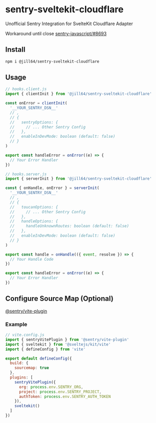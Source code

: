 # sentry-sveltekit-cloudflare

Unofficial Sentry Integration for SvelteKit Cloudflare Adapter

Workaround until close [sentry-javascript/#8693](https://github.com/getsentry/sentry-javascript/issues/8693)

## Install

```sh
npm i @jill64/sentry-sveltekit-cloudflare
```

## Usage

```js
// hooks.client.js
import { clientInit } from '@jill64/sentry-sveltekit-cloudflare'

const onError = clientInit(
  '__YOUR_SENTRY_DSN__'
  // ,
  // {
  //   sentryOptions: {
  //     // ... Other Sentry Config
  //   },
  //   enableInDevMode: boolean (default: false)
  // }
)

export const handleError = onError((e) => {
  // Your Error Handler
})
```

```js
// hooks.server.js
import { serverInit } from '@jill64/sentry-sveltekit-cloudflare'

const { onHandle, onError } = serverInit(
  '__YOUR_SENTRY_DSN__'
  // ,
  // {
  //   toucanOptions: {
  //     // ... Other Sentry Config
  //   },
  //   handleOptions: {
  //     handleUnknownRoutes: boolean (default: false)
  //   },
  //   enableInDevMode: boolean (default: false)
  // }
)

export const handle = onHandle(({ event, resolve }) => {
  // Your Handle Code
})

export const handleError = onError((e) => {
  // Your Error Handler
})
```

## Configure Source Map (Optional)

[@sentry/vite-plugin](https://npmjs.com/package/@sentry/vite-plugin)

### Example

```js
// vite.config.js
import { sentryVitePlugin } from '@sentry/vite-plugin'
import { sveltekit } from '@sveltejs/kit/vite'
import { defineConfig } from 'vite'

export default defineConfig({
  build: {
    sourcemap: true
  },
  plugins: [
    sentryVitePlugin({
      org: process.env.SENTRY_ORG,
      project: process.env.SENTRY_PROJECT,
      authToken: process.env.SENTRY_AUTH_TOKEN
    }),
    sveltekit()
  ]
})
```
